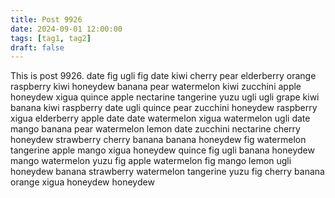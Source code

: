 ```yaml
---
title: Post 9926
date: 2024-09-01 12:00:00
tags: [tag1, tag2]
draft: false
---
```

This is post 9926.
date
fig
ugli
fig
date
kiwi
cherry
pear
elderberry
orange
raspberry
kiwi
honeydew
banana
pear
watermelon
kiwi
zucchini
apple
honeydew
xigua
quince
apple
nectarine
tangerine
yuzu
ugli
ugli
grape
kiwi
banana
kiwi
raspberry
date
ugli
quince
pear
zucchini
honeydew
raspberry
xigua
elderberry
apple
date
date
watermelon
xigua
watermelon
ugli
date
mango
banana
pear
watermelon
lemon
date
zucchini
nectarine
cherry
honeydew
strawberry
cherry
banana
banana
honeydew
fig
watermelon
tangerine
apple
mango
xigua
honeydew
quince
fig
ugli
banana
honeydew
mango
watermelon
yuzu
fig
apple
watermelon
fig
mango
lemon
ugli
honeydew
banana
strawberry
watermelon
tangerine
yuzu
fig
cherry
banana
orange
xigua
honeydew
honeydew
